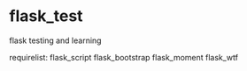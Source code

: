 # flask_test
flask testing and learning

requirelist:
flask_script
flask_bootstrap
flask_moment
flask_wtf
